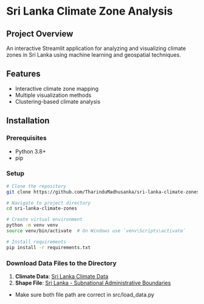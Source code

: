 # Sri Lanka Climate Zone Analysis

## Project Overview
An interactive Streamlit application for analyzing and visualizing climate zones in Sri Lanka using machine learning and geospatial techniques.

## Features
- Interactive climate zone mapping
- Multiple visualization methods
- Clustering-based climate analysis

## Installation

### Prerequisites
- Python 3.8+
- pip

### Setup
```bash
# Clone the repository
git clone https://github.com/TharinduMadhusanka/sri-lanka-climate-zones.git

# Navigate to project directory
cd sri-lanka-climate-zones

# Create virtual environment
python -m venv venv
source venv/bin/activate  # On Windows use `venv\Scripts\activate`

# Install requirements
pip install -r requirements.txt
```

### Download Data Files to the Directory

1. **Climate Data**: [Sri Lanka Climate Data](https://www.kaggle.com/datasets/tharindumadhusanka9/sri-lanka-climate-data)  
2. **Shape File**: [Sri Lanka - Subnational Administrative Boundaries](https://www.kaggle.com/datasets/tharindumadhusanka9/sri-lanka-subnational-administrative-boundaries)

- Make sure both file path are correct in src/load_data.py